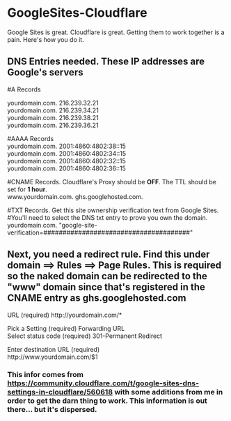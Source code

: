 # GoogleSites-Cloudflare
Google Sites is great. Cloudflare is great. Getting them to work together is a pain. Here's how you do it.


## DNS Entries needed. These IP addresses are Google's servers
#A Records  
  
yourdomain.com.	216.239.32.21  
yourdomain.com.	216.239.34.21  
yourdomain.com.	216.239.38.21  
yourdomain.com.	216.239.36.21  
  
#AAAA Records  
yourdomain.com.	2001:4860:4802:38::15  
yourdomain.com.	2001:4860:4802:34::15  
yourdomain.com.	2001:4860:4802:32::15  
yourdomain.com.	2001:4860:4802:36::15  
  
#CNAME Records. Cloudflare's Proxy should be **OFF**. The TTL should be set for **1 hour**.  
w<span>ww.yourdomain.com.	ghs.googlehosted.com.  
  
#TXT Records. Get this site ownership verification text from Google Sites.  
#You'll need to select the DNS txt entry to prove you own the domain.  
yourdomain.com.	"google-site-verification=######################################"  
  
## Next, you need a redirect rule. Find this under domain ==> Rules ==> Page Rules. This is required so the naked domain can be redirected to the "www" domain since that's registered in the CNAME entry as ghs.googlehosted.com  
  
URL (required) ht<span>tp://yourdomain.com/*  
  
Pick a Setting (required) Forwarding URL  
Select status code (required) 301-Permanent Redirect  
  
Enter destination URL (required)  
ht<span>tp://ww<span>w.yourdomain.c<span>om/$1  
  
### This infor comes from https://community.cloudflare.com/t/google-sites-dns-settings-in-cloudflare/560618 with some additions from me in order to get the darn thing to work. This information is out there... but it's dispersed.  
